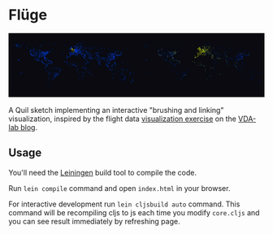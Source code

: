 # Flüge

![image][logo]

[logo]: img/fluge.png

A Quil sketch implementing an interactive "brushing and linking" visualization, inspired by the flight data [visualization exercise](http://homes.esat.kuleuven.be/~bioiuser/blog/hands-on-data-visualization-using-processing/) on the [VDA-lab blog](http://vda-lab.be).

## Usage

You'll need the [Leiningen](http://leiningen.org/) build tool to compile the code.

Run `lein compile` command and open `index.html` in your browser.

For interactive development run `lein cljsbuild auto` command. This command will be recompiling cljs to js each time you modify `core.cljs` and you can see result immediately by refreshing page.

